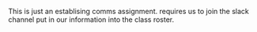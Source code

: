 This is just an establising comms assignment. requires us to join the slack channel put in our information into the class roster.